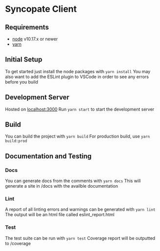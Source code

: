 # Syncopate Client

## Requirements
- [node](https://nodejs.org/) v10.17.x or newer
- [yarn](https://classic.yarnpkg.com/en/docs/install)

## Initial Setup
To get started just install the node packages with
`yarn install`
You may also want to add the ESLint plugin to VSCode in order to see any errors before you build

## Development Server
Hosted on [localhost:3000](localhost:3000)
Run `yarn start` to start the development server

## Build
You can build the project with
`yarn build`
For production build, use
`yarn build:prod`

## Documentation and Testing

### Docs
You can generate docs from the comments with
`yarn docs`
This will generate a site in /docs with the availble documentation

### Lint
A report of all linting errors and warnings can be generated with
`yarn lint`
The output will be an html file called eslint_report.html

### Test
The test suite can be run with
`yarn test`
Coverage report will be outputted to /coverage